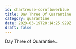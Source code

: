 ```yaml
---
id: chartreuse-cornflowerblue
title: Day Three Of Quarantine
category: quarantine
date: 2020-03-19T20:14:25.929Z
draft: false
---
```


Day Three of Quarantine...